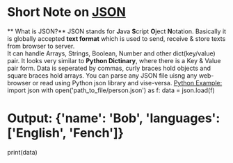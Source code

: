 # Short Note on [JSON][2]

** What is JSON?**
JSON stands for **J**ava **S**cript **O**ject **N**otation. 
Basically it is globally accepted **text format** which is used to send, receive & store texts from browser to server.  
It can handle Arrays, Strings, Boolean, Number and other dict(key/value) pair.
It looks very similar to **Python Dictinary**, where there is a Key & Value pair form. Data is seperated by commas, curly braces hold objects and square braces hold arrays.
You can parse any JSON file uisng any web-browser or read using Python json library and vise-versa. 
[Python Example:][1]
import json
with open('path_to_file/person.json') as f:
  data = json.load(f)
# Output: {'name': 'Bob', 'languages': ['English', 'Fench']}
print(data)

[1]: https://www.programiz.com/python-programming/json
[2]: https://www.w3schools.com/js/js_json_intro.asp
